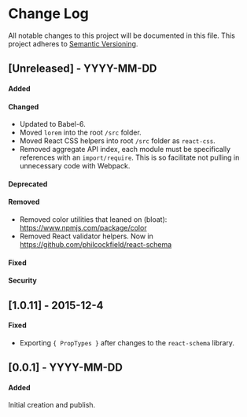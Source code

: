# Change Log
All notable changes to this project will be documented in this file.
This project adheres to [Semantic Versioning](http://semver.org/).


## [Unreleased] - YYYY-MM-DD
#### Added

#### Changed
- Updated to Babel-6.
- Moved `lorem` into the root `/src` folder.
- Moved React CSS helpers into root `/src` folder as `react-css`.
- Removed aggregate API index, each module must be specifically references with an `import/require`.
  This is so facilitate not pulling in unnecessary code with Webpack.

#### Deprecated

#### Removed
- Removed color utilities that leaned on (bloat): https://www.npmjs.com/package/color
- Removed React validator helpers.  Now in https://github.com/philcockfield/react-schema

#### Fixed
#### Security


## [1.0.11] - 2015-12-4
#### Fixed
- Exporting `{ PropTypes }` after changes to the `react-schema` library.



## [0.0.1] - YYYY-MM-DD
#### Added
Initial creation and publish.
